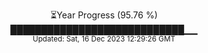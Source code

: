 <p align="center">
⏳Year Progress (95.76 %) <br>
████████████████████████████▁▁ <br>
<sub>Updated: Sat, 16 Dec 2023 12:29:26 GMT</sub>
</p>

